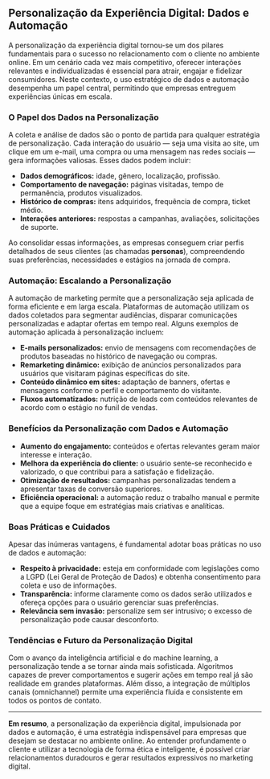 ## Personalização da Experiência Digital: Dados e Automação

A personalização da experiência digital tornou-se um dos pilares fundamentais para o sucesso no relacionamento com o cliente no ambiente online. Em um cenário cada vez mais competitivo, oferecer interações relevantes e individualizadas é essencial para atrair, engajar e fidelizar consumidores. Neste contexto, o uso estratégico de dados e automação desempenha um papel central, permitindo que empresas entreguem experiências únicas em escala.

### O Papel dos Dados na Personalização

A coleta e análise de dados são o ponto de partida para qualquer estratégia de personalização. Cada interação do usuário — seja uma visita ao site, um clique em um e-mail, uma compra ou uma mensagem nas redes sociais — gera informações valiosas. Esses dados podem incluir:

- **Dados demográficos:** idade, gênero, localização, profissão.
- **Comportamento de navegação:** páginas visitadas, tempo de permanência, produtos visualizados.
- **Histórico de compras:** itens adquiridos, frequência de compra, ticket médio.
- **Interações anteriores:** respostas a campanhas, avaliações, solicitações de suporte.

Ao consolidar essas informações, as empresas conseguem criar perfis detalhados de seus clientes (as chamadas **personas**), compreendendo suas preferências, necessidades e estágios na jornada de compra.

### Automação: Escalando a Personalização

A automação de marketing permite que a personalização seja aplicada de forma eficiente e em larga escala. Plataformas de automação utilizam os dados coletados para segmentar audiências, disparar comunicações personalizadas e adaptar ofertas em tempo real. Alguns exemplos de automação aplicada à personalização incluem:

- **E-mails personalizados:** envio de mensagens com recomendações de produtos baseadas no histórico de navegação ou compras.
- **Remarketing dinâmico:** exibição de anúncios personalizados para usuários que visitaram páginas específicas do site.
- **Conteúdo dinâmico em sites:** adaptação de banners, ofertas e mensagens conforme o perfil e comportamento do visitante.
- **Fluxos automatizados:** nutrição de leads com conteúdos relevantes de acordo com o estágio no funil de vendas.

### Benefícios da Personalização com Dados e Automação

- **Aumento do engajamento:** conteúdos e ofertas relevantes geram maior interesse e interação.
- **Melhora da experiência do cliente:** o usuário sente-se reconhecido e valorizado, o que contribui para a satisfação e fidelização.
- **Otimização de resultados:** campanhas personalizadas tendem a apresentar taxas de conversão superiores.
- **Eficiência operacional:** a automação reduz o trabalho manual e permite que a equipe foque em estratégias mais criativas e analíticas.

### Boas Práticas e Cuidados

Apesar das inúmeras vantagens, é fundamental adotar boas práticas no uso de dados e automação:

- **Respeito à privacidade:** esteja em conformidade com legislações como a LGPD (Lei Geral de Proteção de Dados) e obtenha consentimento para coleta e uso de informações.
- **Transparência:** informe claramente como os dados serão utilizados e ofereça opções para o usuário gerenciar suas preferências.
- **Relevância sem invasão:** personalize sem ser intrusivo; o excesso de personalização pode causar desconforto.

### Tendências e Futuro da Personalização Digital

Com o avanço da inteligência artificial e do machine learning, a personalização tende a se tornar ainda mais sofisticada. Algoritmos capazes de prever comportamentos e sugerir ações em tempo real já são realidade em grandes plataformas. Além disso, a integração de múltiplos canais (omnichannel) permite uma experiência fluida e consistente em todos os pontos de contato.

---

**Em resumo**, a personalização da experiência digital, impulsionada por dados e automação, é uma estratégia indispensável para empresas que desejam se destacar no ambiente online. Ao entender profundamente o cliente e utilizar a tecnologia de forma ética e inteligente, é possível criar relacionamentos duradouros e gerar resultados expressivos no marketing digital.